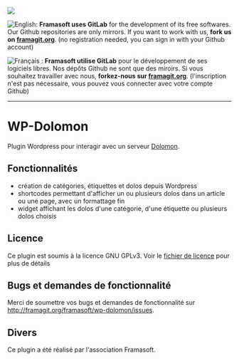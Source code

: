 [![](https://framagit.org/assets/favicon-075eba76312e8421991a0c1f89a89ee81678bcde72319dd3e8047e2a47cd3a42.ico)](https://framagit.org)

![English:](https://upload.wikimedia.org/wikipedia/commons/thumb/a/ae/Flag_of_the_United_Kingdom.svg/20px-Flag_of_the_United_Kingdom.svg.png) **Framasoft uses GitLab** for the development of its free softwares. Our Github repositories are only mirrors.
If you want to work with us, **fork us on [framagit.org](https://framagit.org)**. (no registration needed, you can sign in with your Github account)

![Français :](https://upload.wikimedia.org/wikipedia/commons/thumb/c/c3/Flag_of_France.svg/20px-Flag_of_France.svg.png) **Framasoft utilise GitLab** pour le développement de ses logiciels libres. Nos dépôts Github ne sont que des miroirs.
Si vous souhaitez travailler avec nous, **forkez-nous sur [framagit.org](https://framagit.org)**. (l'inscription n'est pas nécessaire, vous pouvez vous connecter avec votre compte Github)
* * *

# WP-Dolomon

Plugin Wordpress pour interagir avec un serveur [Dolomon](https://framagit.org/luc/dolomon).

## Fonctionnalités

- création de catégories, étiquettes et dolos depuis Wordpress
- shortcodes permettant d'afficher un ou plusieurs dolos dans un article ou une page, avec un formattage fin
- widget affichant les dolos d'une catégorie, d'une étiquette ou plusieurs dolos choisis

## Licence

Ce plugin est soumis à la licence GNU GPLv3. Voir le [fichier de licence](LICENSE) pour plus de détails

## Bugs et demandes de fonctionnalité

Merci de soumettre vos bugs et demandes de fonctionnalité sur http://framagit.org/framasoft/wp-dolomon/issues.

## Divers

Ce plugin a été réalisé par l'association Framasoft.

